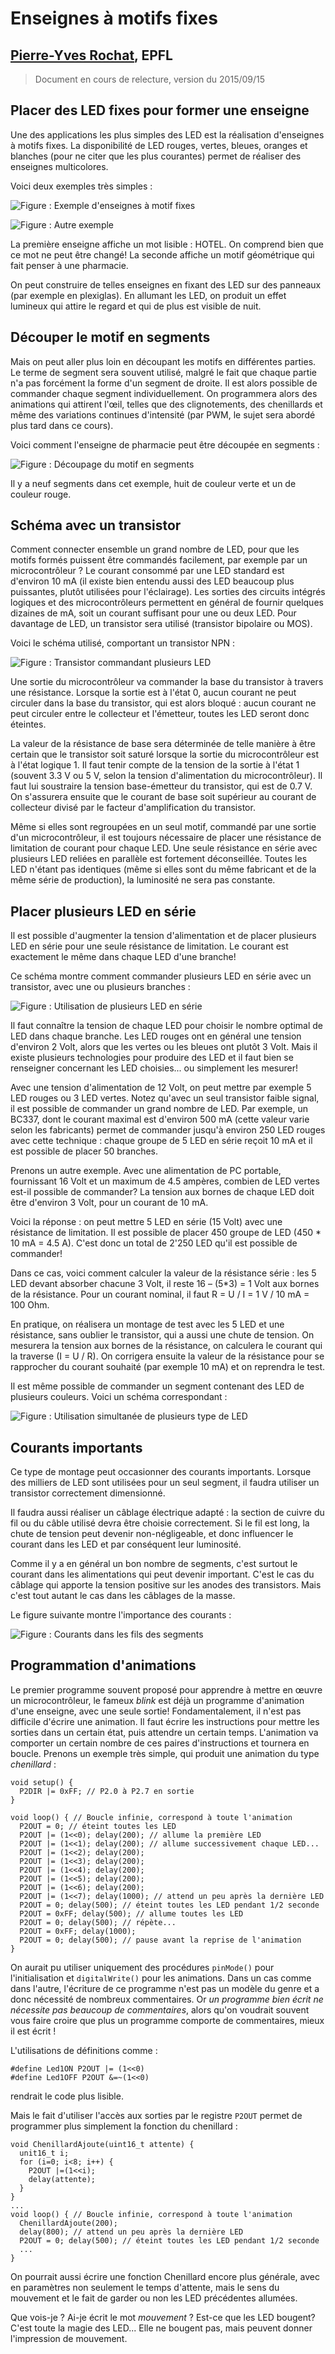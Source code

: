 
**Enseignes à motifs fixes**
===========================================

## [Pierre-Yves Rochat](mailto:pyr@pyr.ch), EPFL

> Document en cours de relecture, version du 2015/09/15


## Placer des LED fixes pour former une enseigne ##

Une des applications les plus simples des LED est la réalisation d'enseignes à motifs fixes. La disponibilité de LED rouges, vertes, bleues, oranges et blanches (pour ne citer que les plus courantes) permet de réaliser des enseignes multicolores.

Voici deux exemples très simples :

![Figure : Exemple d'enseignes à motif fixes](images/hotel.png "Exemple d'enseignes à motif fixes")

![Figure : Autre exemple](images/croix-pharma.png "Autre exemple")

La première enseigne affiche un mot lisible : HOTEL. On comprend bien que ce mot ne peut être changé! La seconde affiche un motif géométrique qui fait penser à une pharmacie. 

On peut construire de telles enseignes en fixant des LED sur des panneaux (par exemple en plexiglas). En allumant les LED, on produit un effet lumineux qui attire le regard et qui de plus est visible de nuit.

## Découper le motif en segments ##

Mais on peut aller plus loin en découpant les motifs en différentes parties. Le terme de segment sera souvent utilisé, malgré le fait que chaque partie n'a pas forcément la forme d'un segment de droite. Il est alors possible de commander chaque segment individuellement. On programmera alors des animations qui attirent l'œil, telles que des clignotements, des chenillards et même des variations continues d'intensité (par PWM, le sujet sera abordé plus tard dans ce cours). 

Voici comment l'enseigne de pharmacie peut être découpée en segments :

![Figure : Découpage du motif en segments](images/croix-pharma-seg.png "Découpage du motif en segments")

Il y a neuf segments dans cet exemple, huit de couleur verte et un de couleur rouge.

## Schéma avec un transistor ##

Comment connecter ensemble un grand nombre de LED, pour que les motifs formés puissent être commandés facilement, par exemple par un microcontrôleur ?
Le courant consommé par une LED standard est d'environ 10 mA (il existe bien entendu aussi des LED beaucoup plus puissantes, plutôt utilisées pour l'éclairage). Les  sorties des circuits intégrés logiques et des microcontrôleurs permettent en général de fournir quelques dizaines de mA, soit un courant suffisant pour  une ou deux LED. Pour davantage de LED, un transistor sera utilisé (transistor bipolaire ou MOS).

Voici le schéma utilisé, comportant un transistor NPN :

![Figure : Transistor commandant plusieurs LED](images/transistor-res-leds-50dpi.png "Transistor commandant plusieurs LED")

Une sortie du microcontrôleur va commander la base du transistor à travers une résistance. Lorsque la sortie est à l'état 0, aucun courant ne peut circuler dans la base du transistor, qui est alors bloqué : aucun courant ne peut circuler entre le collecteur et l'émetteur, toutes les LED seront donc éteintes.

La valeur de la résistance de base sera déterminée de telle manière à être certain que le transistor soit saturé lorsque la sortie du microcontrôleur est à l'état logique 1. Il faut tenir compte de la tension de la sortie à l'état 1 (souvent 3.3 V ou 5 V, selon la tension d'alimentation du microcontrôleur). Il faut lui soustraire la tension base-émetteur du transistor, qui est de 0.7 V. On s'assurera ensuite que le courant de base soit supérieur au courant de collecteur divisé par le facteur d'amplification du transistor.


Même si elles sont regroupées en un seul motif, commandé par une sortie d'un microcontrôleur, il est toujours nécessaire de placer une résistance de limitation de courant pour chaque LED. Une seule résistance en série avec plusieurs LED reliées en parallèle est fortement déconseillée. Toutes les LED n'étant pas identiques (même si elles sont du même fabricant et de la même série de production), la luminosité ne sera pas constante.

## Placer plusieurs LED en série ##

Il est possible d'augmenter la tension d'alimentation et de placer plusieurs LED en série pour une seule résistance de limitation. Le courant est exactement le même dans chaque LED d'une branche!

Ce schéma montre comment commander plusieurs LED en série avec un transistor, avec une ou plusieurs branches :

![Figure : Utilisation de plusieurs LED en série](images/transistor-serie-led-40dpi.png "Utilisation de plusieurs LED en série")

Il faut connaître la tension de chaque LED pour choisir le nombre optimal de LED dans chaque branche. Les LED rouges ont en général une tension d'environ 2 Volt, alors que les vertes ou les bleues ont plutôt 3 Volt. Mais il existe plusieurs technologies pour produire des LED et il faut bien se renseigner concernant les LED choisies... ou simplement les mesurer!

Avec une tension d'alimentation de 12 Volt, on peut mettre par exemple 5 LED rouges ou 3 LED vertes.  Notez qu'avec un seul transistor faible signal,  il est possible de commander un grand nombre de LED. Par exemple, un BC337, dont le courant maximal est d'environ 500 mA (cette valeur varie selon les fabricants) permet de commander jusqu'à environ 250 LED rouges avec cette technique : chaque groupe de 5 LED en série reçoit 10 mA et il est possible de placer 50 branches.

Prenons un autre exemple. Avec une alimentation de PC portable, fournissant 16 Volt et un maximum de 4.5 ampères, combien de LED vertes est-il possible de commander? La tension aux bornes de chaque LED doit être d'environ 3 Volt, pour un courant de 10 mA.

Voici la réponse : on peut mettre 5 LED en série (15 Volt) avec une résistance de limitation. Il est possible de placer 450 groupe de LED (450 * 10 mA = 4.5 A). C'est donc un total de 2'250 LED qu'il est possible de commander!

Dans ce cas, voici comment calculer la valeur de la résistance série : les 5 LED devant absorber chacune 3 Volt, il reste 16 – (5*3) = 1 Volt aux bornes de la résistance. Pour un courant nominal, il faut R = U / I = 1 V / 10 mA = 100 Ohm.

En pratique, on réalisera un montage de test avec les 5 LED et une résistance, sans oublier le transistor, qui a aussi une chute de tension. On mesurera la tension aux bornes de la résistance, on calculera le courant qui la traverse (I = U / R). On corrigera ensuite la valeur de la résistance pour se rapprocher du courant souhaité (par exemple 10 mA) et on reprendra le test.

Il est même possible de commander un segment contenant des LED de plusieurs couleurs. Voici un schéma correspondant :

![Figure : Utilisation simultanée de plusieurs type de LED](images/transistor-3-5led-30dpi.png "Utilisation simultanée de plusieurs type de LED")

## Courants importants ##

Ce type de montage peut occasionner des courants importants. Lorsque des milliers de LED sont utilisées pour un seul segment, il faudra utiliser un transistor correctement dimensionné. 

Il faudra aussi réaliser un câblage électrique adapté : la section de cuivre du fil ou du câble utilisé devra être choisie correctement. Si le fil est long, la chute de tension peut devenir non-négligeable, et donc influencer le courant dans les LED et par conséquent leur luminosité.

Comme il y a en général un bon nombre de segments, c'est surtout le courant dans les alimentations qui peut devenir important. C'est le cas du câblage qui apporte la tension positive sur les anodes des transistors. Mais c'est tout autant le cas dans les câblages de la masse.

Le figure suivante montre l'importance des courants :

![Figure : Courants dans les fils des segments](images/transistor-courants.png "Courants dans les fils des segments")

## Programmation d'animations ##

Le premier programme souvent proposé pour apprendre à mettre en œuvre un microcontrôleur, le fameux *blink* est déjà un programme d'animation d'une enseigne, avec une seule sortie! Fondamentalement, il n'est pas difficile d'écrire une animation. Il faut écrire les instructions pour mettre les sorties dans un certain état, puis attendre un certain temps. L'animation va comporter un certain nombre de ces paires d'instructions et tournera en boucle. Prenons un exemple très simple, qui produit une animation du type *chenillard* :

~~~~~~~ { .c .numberLines startFrom="1" }
void setup() { 
  P2DIR |= 0xFF; // P2.0 à P2.7 en sortie
}

void loop() { // Boucle infinie, correspond à toute l'animation
  P2OUT = 0; // éteint toutes les LED
  P2OUT |= (1<<0); delay(200); // allume la première LED
  P2OUT |= (1<<1); delay(200); // allume successivement chaque LED...
  P2OUT |= (1<<2); delay(200);
  P2OUT |= (1<<3); delay(200);
  P2OUT |= (1<<4); delay(200);
  P2OUT |= (1<<5); delay(200);
  P2OUT |= (1<<6); delay(200);
  P2OUT |= (1<<7); delay(1000); // attend un peu après la dernière LED
  P2OUT = 0; delay(500); // éteint toutes les LED pendant 1/2 seconde
  P2OUT = 0xFF; delay(500); // allume toutes les LED
  P2OUT = 0; delay(500); // répète...
  P2OUT = 0xFF; delay(1000);
  P2OUT = 0; delay(500); // pause avant la reprise de l'animation
}
~~~~~~~
<!-- retour au mode normal pour l'éditeur -->

On aurait pu utiliser uniquement des procédures `pinMode()` pour l'initialisation et `digitalWrite()` pour les animations. Dans un cas comme dans l'autre, l'écriture de ce programme n'est pas un modèle du genre et a donc nécessité de nombreux commentaires. Or *un programme bien écrit ne nécessite pas beaucoup de commentaires*, alors qu'on voudrait souvent vous faire croire que plus un programme comporte de commentaires, mieux il est écrit !

L'utilisations de définitions comme :

~~~~~~~ { .c }
#define Led1ON P2OUT |= (1<<0)
#define Led1OFF P2OUT &=~(1<<0)
~~~~~~~
<!-- retour au mode normal pour l'éditeur -->

rendrait le code plus lisible.

Mais le fait d'utiliser l'accès aux sorties par le registre `P2OUT` permet de programmer plus simplement la fonction du chenillard :

~~~~~~~ { .c .numberLines startFrom="1" }
void ChenillardAjoute(uint16_t attente) { 
  unit16_t i;
  for (i=0; i<8; i++) {
    P2OUT |=(1<<i);
    delay(attente);
  }
}
...
void loop() { // Boucle infinie, correspond à toute l'animation
  ChenillardAjoute(200);
  delay(800); // attend un peu après la dernière LED
  P2OUT = 0; delay(500); // éteint toutes les LED pendant 1/2 seconde
  ...
}
~~~~~~~
<!-- retour au mode normal pour l'éditeur -->

On pourrait aussi écrire une fonction Chenillard encore plus générale, avec en paramètres non seulement le temps d'attente, mais le sens du mouvement et le fait de garder ou non les LED précédentes allumées.

Que vois-je ? Ai-je écrit le mot *mouvement* ? Est-ce que les LED bougent? C'est toute la magie des LED... Elle ne bougent pas, mais peuvent donner l'impression de mouvement.

